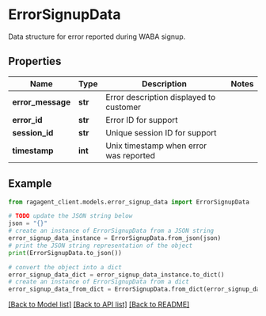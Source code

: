 # ErrorSignupData

Data structure for error reported during WABA signup.

## Properties

Name | Type | Description | Notes
------------ | ------------- | ------------- | -------------
**error_message** | **str** | Error description displayed to customer | 
**error_id** | **str** | Error ID for support | 
**session_id** | **str** | Unique session ID for support | 
**timestamp** | **int** | Unix timestamp when error was reported | 

## Example

```python
from ragagent_client.models.error_signup_data import ErrorSignupData

# TODO update the JSON string below
json = "{}"
# create an instance of ErrorSignupData from a JSON string
error_signup_data_instance = ErrorSignupData.from_json(json)
# print the JSON string representation of the object
print(ErrorSignupData.to_json())

# convert the object into a dict
error_signup_data_dict = error_signup_data_instance.to_dict()
# create an instance of ErrorSignupData from a dict
error_signup_data_from_dict = ErrorSignupData.from_dict(error_signup_data_dict)
```
[[Back to Model list]](../README.md#documentation-for-models) [[Back to API list]](../README.md#documentation-for-api-endpoints) [[Back to README]](../README.md)


